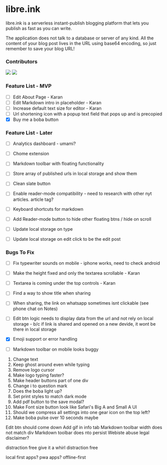 # libre.ink
libre.ink is a serverless instant-publish blogging platform that lets you publish as fast as you can write.

The application does not talk to a database or server of any kind. All the content of your blog post lives in the URL using base64 encoding, so just remember to save your blog URL!



### Contributors

[![](https://github.com/guptaviha.png?size=50)](https://github.com/guptaviha)
[![](https://github.com/karanrajpal.png?size=50)](https://github.com/karanrajpal)

### Feature List - MVP
 - [ ] Edit About Page - Karan
 - [ ] Edit Markdown intro in placeholder - Karan
 - [ ] Increase default text size for editor - Karan
 - [ ] Url shortening icon with a popup text field that pops up and is precopied
 - [x] Buy me a boba button

### Feature List - Later
 - [ ] Analytics dashboard - umami?
 - [ ] Chome extension
 - [ ] Markdown toolbar with floating functionality
 - [ ] Store array of published urls in local storage and show them
 - [ ] Clean slate button
 - [ ] Enable reader-mode compatibility - need to research with other nyt articles. article tag?
 - [ ] Keyboard shortcuts for markdown
 - [ ] Add Reader-mode button to hide other floating btns / hide on scroll
 - [ ] Update local storage on type
 - [ ] Update local storage on edit click to be the edit post


### Bugs To Fix
 - [ ] Fix typewriter sounds on mobile - iphone works, need to check android
 - [ ] Make the height fixed and only the textarea scrollable - Karan
 - [ ] Textarea is coming under the top controls - Karan
 - [ ] Find a way to show title when sharing
 - [ ] When sharing, the link on whatsapp sometimes isnt clickable (see phone chat on Notes)
 - [ ] Edit btn logic needs to display data from the url and not rely on local storage - b/c if link is shared and opened on a new devide, it wont be there in local storage
 - [x] Emoji support or error handling
 - [ ] Markdown toolbar on mobile looks buggy


1. Change text
2. Keep ghost around even while typing
3. Remove logo cursor
4. Make logo typing faster?
5. Make header buttons part of one div
6. Change i to question mark
7. Does the boba light up?
8. Set print styles to match dark mode
9. Add pdf button to the save modal?
10. Make Font size button look like Safari's Big A and Small A UI
11. Should we compress all settings into one gear icon on the top left?
12. Make boba pulse over 10 seconds maybe

Edit btn should come down
Add gif in info tab
Markdown toolbar width does not match div
Markdown toolbar does nto persist
Webiste abuse legal disclaimer?

distraction free
give it a whirl
distraction free

local first apps?
pwa apps? offline-first